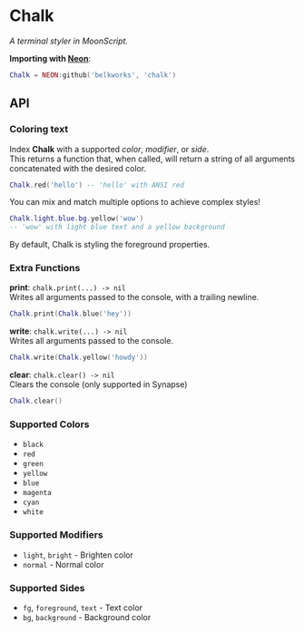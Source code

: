 # Chalk
*A terminal styler in MoonScript.*

**Importing with [Neon](https://github.com/Belkworks/NEON)**:
```lua
Chalk = NEON:github('belkworks', 'chalk')
```

## API

### Coloring text

Index **Chalk** with a supported *color*, *modifier*, or *side*.  
This returns a function that, when called, will return a string of all arguments concatenated with the desired color.
```lua
Chalk.red('hello') -- 'hello' with ANSI red
```

You can mix and match multiple options to achieve complex styles!
```lua
Chalk.light.blue.bg.yellow('wow')
-- 'wow' with light blue text and a yellow background
```

By default, Chalk is styling the foreground properties.

### Extra Functions
**print**: `chalk.print(...) -> nil`  
Writes all arguments passed to the console, with a trailing newline.
```lua
Chalk.print(Chalk.blue('hey'))
```

**write**: `chalk.write(...) -> nil`  
Writes all arguments passed to the console.
```lua
Chalk.write(Chalk.yellow('howdy'))
```

**clear**: `chalk.clear() -> nil`  
Clears the console (only supported in Synapse)
```lua
Chalk.clear()
```

### Supported Colors
- `black`
- `red`
- `green`
- `yellow`
- `blue`
- `magenta`
- `cyan`
- `white`

### Supported Modifiers
- `light`, `bright` - Brighten color
- `normal` - Normal color

### Supported Sides
- `fg`, `foreground`, `text` - Text color
- `bg`, `background` - Background color
